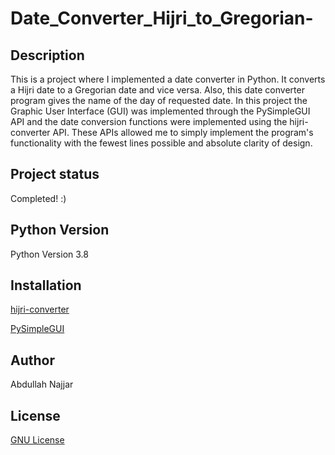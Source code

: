 # Date_Converter_Hijri_to_Gregorian-


## Description
This is a project where I implemented a date converter in Python. It converts a Hijri date to a Gregorian date and vice versa. Also, this date converter program gives the name of the day of requested date. In this project the Graphic User Interface (GUI) was implemented through the PySimpleGUI API and the date conversion functions were implemented using the hijri-converter API. These APIs allowed me to simply implement the program's functionality with the fewest lines possible and absolute clarity of design.

## Project status
Completed! :)

## Python Version
Python Version 3.8

## Installation
[hijri-converter](https://pypi.org/project/hijri-converter/)

[PySimpleGUI](https://pypi.org/project/PySimpleGUI/)

## Author
Abdullah Najjar

## License
[GNU License](https://www.gnu.org/licenses/gpl-3.0-standalone.html)
